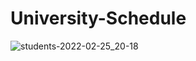 # University-Schedule
![students-2022-02-25_20-18](https://user-images.githubusercontent.com/84989172/155774827-18d13d1a-18a8-400f-9473-b8dae39a8ba4.png)
